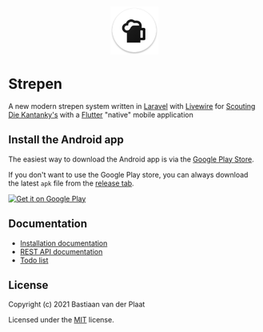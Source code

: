 <p align="center"><img src="client/android/app/src/main/res/mipmap-xhdpi/ic_launcher.png" alt="Strepen logo"></p>

# Strepen
A new modern strepen system written in [Laravel](https://laravel.com/) with [Livewire](https://laravel-livewire.com/) for [Scouting Die Kantanky's](https://www.diekantankys.nl/) with a [Flutter](https://flutter.dev/) "native" mobile application

## Install the Android app
The easiest way to download the Android app is via the [Google Play Store](https://play.google.com/store/apps/details?id=nl.plaatsoft.strepen).

If you don't want to use the Google Play store, you can always download the latest `apk` file from the [release tab](https://github.com/bplaat/strepen/releases).

<a href="https://play.google.com/store/apps/details?id=nl.plaatsoft.strepen">
    <img alt="Get it on Google Play" src="https://play.google.com/intl/en_us/badges/images/generic/en_badge_web_generic.png" width="200">
</a>

## Documentation
- [Installation documentation](docs/installation.md)
- [REST API documentation](docs/api.md)
- [Todo list](docs/todo.md)

## License
Copyright (c) 2021 Bastiaan van der Plaat

Licensed under the [MIT](LICENSE) license.
